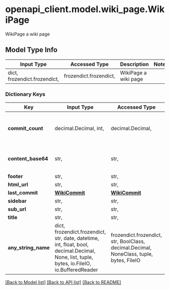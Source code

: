 # openapi_client.model.wiki_page.WikiPage

WikiPage a wiki page

## Model Type Info
Input Type | Accessed Type | Description | Notes
------------ | ------------- | ------------- | -------------
dict, frozendict.frozendict,  | frozendict.frozendict,  | WikiPage a wiki page | 

### Dictionary Keys
Key | Input Type | Accessed Type | Description | Notes
------------ | ------------- | ------------- | ------------- | -------------
**commit_count** | decimal.Decimal, int,  | decimal.Decimal,  |  | [optional] value must be a 64 bit integer
**content_base64** | str,  | str,  | Page content, base64 encoded | [optional] 
**footer** | str,  | str,  |  | [optional] 
**html_url** | str,  | str,  |  | [optional] 
**last_commit** | [**WikiCommit**](WikiCommit.md) | [**WikiCommit**](WikiCommit.md) |  | [optional] 
**sidebar** | str,  | str,  |  | [optional] 
**sub_url** | str,  | str,  |  | [optional] 
**title** | str,  | str,  |  | [optional] 
**any_string_name** | dict, frozendict.frozendict, str, date, datetime, int, float, bool, decimal.Decimal, None, list, tuple, bytes, io.FileIO, io.BufferedReader | frozendict.frozendict, str, BoolClass, decimal.Decimal, NoneClass, tuple, bytes, FileIO | any string name can be used but the value must be the correct type | [optional]

[[Back to Model list]](../../README.md#documentation-for-models) [[Back to API list]](../../README.md#documentation-for-api-endpoints) [[Back to README]](../../README.md)

